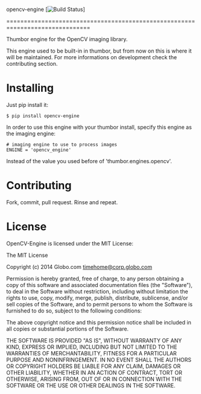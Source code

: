 
opencv-engine [![Build Status](https://travis-ci.org/fanhero/opencv-engine.svg?branch=master)]

==============================================================================

Thumbor engine for the OpenCV imaging library.

This engine used to be built-in in thumbor, but from now on this is where it will be maintained. For more informations on development check the contributing section.

Installing
==========

Just pip install it:

    $ pip install opencv-engine

In order to use this engine with your thumbor install, specify this engine as the imaging engine:

    # imaging engine to use to process images
    ENGINE = 'opencv_engine'

Instead of the value you used before of 'thumbor.engines.opencv'.

Contributing
============

Fork, commit, pull request. Rinse and repeat.

License
=======

OpenCV-Engine is licensed under the MIT License:

The MIT License

Copyright (c) 2014 Globo.com timehome@corp.globo.com

Permission is hereby granted, free of charge, to any person obtaining a copy of this software and associated documentation files (the "Software"), to deal in the Software without restriction, including without limitation the rights to use, copy, modify, merge, publish, distribute, sublicense, and/or sell copies of the Software, and to permit persons to whom the Software is furnished to do so, subject to the following conditions:

The above copyright notice and this permission notice shall be included in all copies or substantial portions of the Software.

THE SOFTWARE IS PROVIDED "AS IS", WITHOUT WARRANTY OF ANY KIND, EXPRESS OR IMPLIED, INCLUDING BUT NOT LIMITED TO THE WARRANTIES OF MERCHANTABILITY, FITNESS FOR A PARTICULAR PURPOSE AND NONINFRINGEMENT. IN NO EVENT SHALL THE AUTHORS OR COPYRIGHT HOLDERS BE LIABLE FOR ANY CLAIM, DAMAGES OR OTHER LIABILITY, WHETHER IN AN ACTION OF CONTRACT, TORT OR OTHERWISE, ARISING FROM, OUT OF OR IN CONNECTION WITH THE SOFTWARE OR THE USE OR OTHER DEALINGS IN THE SOFTWARE.
